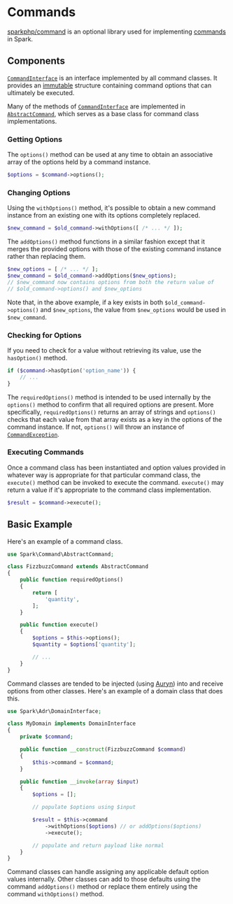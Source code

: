 # Commands

[sparkphp/command](https://github.com/sparkphp/command) is an optional library used for implementing [commands](https://sourcemaking.com/design_patterns/command) in Spark.

## Components

[`CommandInterface`](https://github.com/sparkphp/command/blob/master/src/CommandInterface.php) is an interface implemented by all command classes. It provides an [immutable](https://en.wikipedia.org/wiki/Immutable_object) structure containing command options that can ultimately be executed.

Many of the methods of [`CommandInterface`](https://github.com/sparkphp/command/blob/master/src/CommandInterface.php) are implemented in [`AbstractCommand`](https://github.com/sparkphp/command/blob/master/src/AbstractCommand.php), which serves as a base class for command class implementations.

### Getting Options

The `options()` method can be used at any time to obtain an associative array of the options held by a command instance.

```php
$options = $command->options();
```

### Changing Options

Using the `withOptions()` method, it's possible to obtain a new command instance from an existing one with its options completely replaced.

```php
$new_command = $old_command->withOptions([ /* ... */ ]);
```

The `addOptions()` method functions in a similar fashion except that it merges the provided options with those of the existing command instance rather than replacing them.

```php
$new_options = [ /* ... */ ];
$new_command = $old_command->addOptions($new_options);
// $new_command now contains options from both the return value of
// $old_command->options() and $new_options
```

Note that, in the above example, if a key exists in both `$old_command->options()` and `$new_options`, the value from `$new_options` would be used in `$new_command`.

### Checking for Options

If you need to check for a value without retrieving its value, use the `hasOption()` method.

```php
if ($command->hasOption('option_name')) {
    // ...
}
```

The `requiredOptions()` method is intended to be used internally by the `options()` method to confirm that all required options are present. More specifically, `requiredOptions()` returns an array of strings and `options()` checks that each value from that array exists as a key in the options of the command instance. If not, `options()` will throw an instance of [`CommandException`](https://github.com/sparkphp/command/blob/master/src/CommandException.php).

### Executing Commands

Once a command class has been instantiated and option values provided in whatever way is appropriate for that particular command class, the `execute()` method can be invoked to execute the command. `execute()` may return a value if it's appropriate to the command class implementation.

```php
$result = $command->execute();
```

## Basic Example

Here's an example of a command class.

```php
use Spark\Command\AbstractCommand;

class FizzbuzzCommand extends AbstractCommand
{
    public function requiredOptions()
    {
        return [
            'quantity',
        ];
    }

    public function execute()
    {
        $options = $this->options();
        $quantity = $options['quantity'];

        // ...
    }
}
```

Command classes are tended to be injected (using [Auryn](http://spark.readthedocs.org/en/latest/#dependencies)) into and receive options from other classes. Here's an example of a domain class that does this.

```php
use Spark\Adr\DomainInterface;

class MyDomain implements DomainInterface
{
    private $command;

    public function __construct(FizzbuzzCommand $command)
    {
        $this->command = $command;
    }

    public function __invoke(array $input)
    {
        $options = [];

        // populate $options using $input

        $result = $this->command
            ->withOptions($options) // or addOptions($options)
            ->execute();

        // populate and return payload like normal
    }
}
```

Command classes can handle assigning any applicable default option values internally. Other classes can add to those defaults using the command `addOptions()` method or replace them entirely using the command `withOptions()` method.

